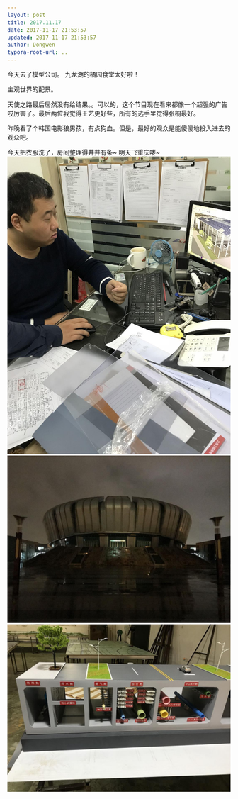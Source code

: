 ```yaml
---
layout: post
title: 2017.11.17
date: 2017-11-17 21:53:57
updated: 2017-11-17 21:53:57
author: Dongwen
typora-root-url: ..
---
```




今天去了模型公司。
九龙湖的橘园食堂太好啦！

主观世界的配景。

天使之路最后居然没有给结果。。可以的，这个节目现在看来都像一个超强的广告哎厉害了。最后两位我觉得王艺更好些，所有的选手里觉得张桐最好。

昨晚看了个韩国电影狼男孩，有点狗血。但是，最好的观众是能傻傻地投入进去的观众吧。

今天把衣服洗了，房间整理得井井有条~
明天飞重庆喽~   ![](/img/in-post/x46698541.jpg)
![](/img/in-post/x46698540.jpg)
![](/img/in-post/x46698539.jpg)
